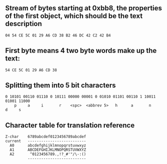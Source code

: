 ## Stream of bytes starting at 0xbb8, the properties of the first object, which should be the text description

```
04 54 CE 5C 01 29 A6 CD 38 B2 46 DC 42 C2 42 B4
```

## First byte means 4 two byte words make up the text:

```
54 CE 5C 01 29 A6 CD 38
```

## Splitting them into 5 bit characters

```
0 10101 00110 01110 0 10111 00000 00001 0 01010 01101 00110 1 10011 01001 11000
    p     a     i       r    <spc>  <abbrev 5>   h      a       n     d     s
```

## Character table for translation reference

```
Z-char    6789abcdef0123456789abcdef
current   --------------------------
  A0      abcdefghijklmnopqrstuvwxyz
  A1      ABCDEFGHIJKLMNOPQRSTUVWXYZ
  A2       ^0123456789.,!?_#'"/\-:()
          --------------------------
```          